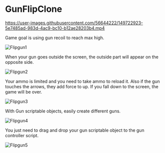 # GunFlipClone


https://user-images.githubusercontent.com/56644222/149722923-5e7485ad-983d-4ac9-bc10-b12ae28203b4.mp4


Game goal is using gun recoil to reach max high.

![Flipgun1](https://user-images.githubusercontent.com/56644222/149720050-942796c3-10ac-4d00-944d-d0243721b1e1.JPG)

When your gun goes outside the screen, the outside part will appear on the opposite side.

![Flipgun2](https://user-images.githubusercontent.com/56644222/149720288-4b78a285-4dec-4ae1-af66-9f0e6fb375f3.JPG)

Your ammo is limited and you need to take ammo to reload it. Also if the gun touches the arrows, they add force to up. If you fall down to the screen, the game will be over.

![Flipgun3](https://user-images.githubusercontent.com/56644222/149720551-43faca67-7d8d-4ab6-ae16-03e85bee601f.JPG)

With Gun scriptable objects, easily create different guns.

![Flipgun4](https://user-images.githubusercontent.com/56644222/149720766-208c7440-d281-4a1c-89f2-ff35755ef7fc.JPG)

You just need to drag and drop your gun scriptable object to the gun controller script.

![Flipgun5](https://user-images.githubusercontent.com/56644222/149721385-42698496-ce8d-40cd-98ce-b44fce2a5111.JPG)




